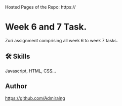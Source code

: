 Hosted Pages of the Repo: https://


# Week 6 and 7 Task.

Zuri assignment comprising all week 6 to week 7 tasks.


## 🛠 Skills

Javascript, HTML, CSS...


## Author

https://github.com/Admiralng